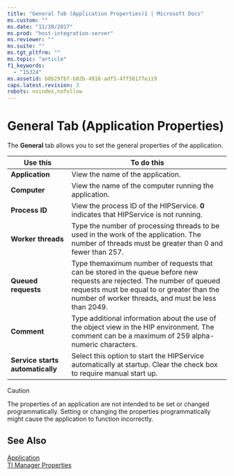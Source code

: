 ```yaml
---
title: "General Tab (Application Properties)1 | Microsoft Docs"
ms.custom: ""
ms.date: "11/30/2017"
ms.prod: "host-integration-server"
ms.reviewer: ""
ms.suite: ""
ms.tgt_pltfrm: ""
ms.topic: "article"
f1_keywords: 
  - "15324"
ms.assetid: b0b29fbf-b82b-4918-adf5-4ff50177e119
caps.latest.revision: 3
robots: noindex,nofollow
---
```

# General Tab (Application Properties)
The **General** tab allows you to set the general properties of the application.  
  
|Use this|To do this|  
|--------------|----------------|  
|**Application**|View the name of the application.|  
|**Computer**|View the name of the computer running the application.|  
|**Process ID**|View the process ID of the HIPService. **0** indicates that HIPService is not running.|  
|**Worker threads**|Type the number of processing threads to be used in the work of the application. The number of threads must be greater than 0 and fewer than 257.|  
|**Queued requests**|Type themaximum number of requests that can be stored in the queue before new requests are rejected. The number of queued requests must be equal to or greater than the number of worker threads, and must be less than 2049.|  
|**Comment**|Type additional information about the use of the object view in the HIP environment. The comment can be a maximum of 259 alpha-numeric characters.|  
|**Service starts automatically**|Select this option to start the HIPService automatically at startup. Clear the check box to require manual start up.|  
  
> [!CAUTION]
>  The properties of an application are not intended to be set or changed programmatically. Setting or changing the properties programmatically might cause the application to function incorrectly.  
  
## See Also  
 [Application](../core/application1.md)   
 [TI Manager Properties](../core/ti-manager-properties2.md)